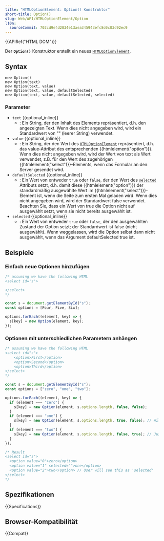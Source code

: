 ```yaml
---
title: "HTMLOptionElement: Option() Konstruktor"
short-title: Option()
slug: Web/API/HTMLOptionElement/Option
l10n:
  sourceCommit: 702cd9e4d2834e13aea345943efc8d0c03d92ec9
---
```


{{APIRef("HTML DOM")}}

Der **`Option()`** Konstruktor erstellt ein neues
[`HTMLOptionElement`](/de/docs/Web/API/HTMLOptionElement).

## Syntax

```js-nolint
new Option()
new Option(text)
new Option(text, value)
new Option(text, value, defaultSelected)
new Option(text, value, defaultSelected, selected)
```

### Parameter

- `text` {{optional_inline}}
  - : Ein String, der den Inhalt des Elements repräsentiert, d.h. den
    angezeigten Text. Wenn dies nicht angegeben wird, wird ein Standardwert von "" (leerer String)
    verwendet.
- `value` {{optional_inline}}
  - : Ein String, der den Wert des
    [`HTMLOptionElement`](/de/docs/Web/API/HTMLOptionElement) repräsentiert, d.h. das value-Attribut des entsprechenden
    {{htmlelement("option")}}. Wenn dies nicht angegeben wird, wird der Wert von text als Wert verwendet,
    z.B. für den Wert des zugehörigen {{htmlelement("select")}}-Elements, wenn das Formular an den Server gesendet wird.
- `defaultSelected` {{optional_inline}}
  - : Ein Wert von entweder `true` oder `false`, der den Wert des [`selected`](/de/docs/Web/HTML/Element/option#selected)
    Attributs setzt, d.h. damit diese {{htmlelement("option")}} der standardmäßig ausgewählte Wert im
    {{htmlelement("select")}}-Element ist, wenn die Seite zum ersten Mal geladen wird. Wenn
    dies nicht angegeben wird, wird der Standardwert false verwendet. Beachten Sie, dass ein Wert von true
    die Option nicht auf ausgewählt setzt, wenn sie nicht bereits ausgewählt ist.
- `selected` {{optional_inline}}
  - : Ein Wert von entweder `true` oder `false`, der den ausgewählten Zustand der Option setzt; der Standardwert ist false
    (nicht ausgewählt). Wenn weggelassen, wird die Option selbst dann nicht ausgewählt, wenn das Argument defaultSelected true ist.

## Beispiele

### Einfach neue Optionen hinzufügen

```js
/* assuming we have the following HTML
<select id='s'>

</select>
*/

const s = document.getElementById("s");
const options = [Four, Five, Six];

options.forEach((element, key) => {
  s[key] = new Option(element, key);
});
```

### Optionen mit unterschiedlichen Parametern anhängen

```js
/* assuming we have the following HTML
<select id="s">
    <option>First</option>
    <option>Second</option>
    <option>Third</option>
</select>
*/

const s = document.getElementById("s");
const options = ["zero", "one", "two"];

options.forEach((element, key) => {
  if (element === "zero") {
    s[key] = new Option(element, s.options.length, false, false);
  }
  if (element === "one") {
    s[key] = new Option(element, s.options.length, true, false); // Will add the "selected" attribute
  }
  if (element === "two") {
    s[key] = new Option(element, s.options.length, false, true); // Just will be selected in "view"
  }
});

/* Result
<select id="s">
  <option value="0">zero</option>
  <option value="1" selected="">one</option>
  <option value="2">two</option> // User will see this as 'selected'
</select>
*/
```

## Spezifikationen

{{Specifications}}

## Browser-Kompatibilität

{{Compat}}
